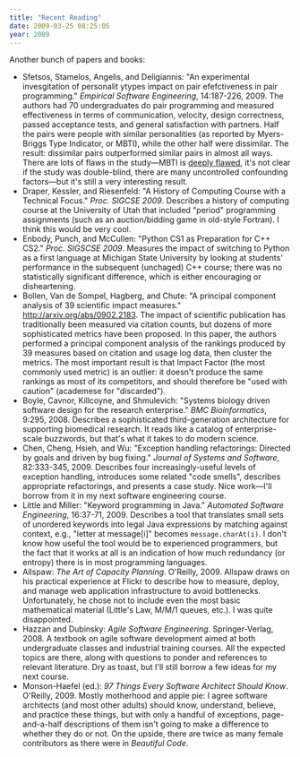 ```yaml
---
title: "Recent Reading"
date: 2009-03-25 08:25:05
year: 2009
---
```

Another bunch of papers and books:
<ul>
  <li>Sfetsos, Stamelos, Angelis, and Deligiannis: "An experimental invesgitation of personalit ytypes impact on pair efefctiveness in pair programming."  <em>Empirical Software Engineering</em>, 14:187-226, 2009.  The authors had 70 undergraduates do pair programming and measured effectiveness in terms of communication, velocity, design correctness, passed acceptance tests, and general satisfaction with partners.  Half the pairs were people with similar personalities (as reported by Myers-Briggs Type Indicator, or MBTI), while the other half were dissimilar.  The result: dissimilar pairs outperformed similar pairs in almost all ways.  There are lots of flaws in the study—MBTI is <a href="http://en.wikipedia.org/wiki/Myers-Briggs_Type_Indicator#Criticism">deeply flawed</a>, it's not clear if the study was double-blind, there are many uncontrolled confounding factors—but it's still a very interesting result.</li>
  <li>Draper, Kessler, and Riesenfeld: "A History of Computing Course with a Technical Focus."  <em>Proc. SIGCSE 2009</em>.  Describes a history of computing course at the University of Utah that included "period" programming assignments (such as an auction/bidding game in old-style Fortran).  I think this would be very cool.</li>
  <li>Enbody, Punch, and McCullen: "Python CS1 as Preparation for C++ CS2."  <em>Proc. SIGSCSE 2009</em>.  Measures the impact of switching to Python as a first language at Michigan State University by looking at students' performance in the subsequent (unchaged) C++ course; there was no statistically significant difference, which is either encouraging or disheartening.</li>
  <li>Bollen, Van de Sompel, Hagberg, and Chute: "A principal component analysis of 39 scientific impact measures."  <a href="http://arxiv.org/abs/0902.2183">http://arxiv.org/abs/0902.2183</a>. The impact of scientific publication has traditionally been measured via citation counts, but dozens of more sophisticated metrics have been proposed.  In this paper, the authors performed a principal component analysis of the rankings produced by 39 measures based on citation and usage log data, then cluster the metrics.  The most important result is that Impact Factor (the most commonly used metric) is an outlier: it doesn't produce the same rankings as most of its competitors, and should therefore be "used with caution" (academese for "discarded").</li>
  <li>Boyle, Cavnor, Killcoyne, and Shmulevich: "Systems biology driven software design for the research enterprise."  <em>BMC Bioinformatics</em>, 9:295, 2008.  Describes a sophisticated third-generation architecture for supporting biomedical research.  It reads like a catalog of enterprise-scale buzzwords, but that's what it takes to do modern science.</li>
  <li>Chen, Cheng, Hsieh, and Wu: "Exception handling refactorings: Directed by goals and driven by bug fixing."  <em>Journal of Systems and Software</em>, 82:333-345, 2009.  Describes four increasingly-useful levels of exception handling, introduces some related "code smells", describes appropriate refactorings, and presents a case study.  Nice work—I'll borrow from it in my next software engineering course.</li>
  <li>Little and Miller: "Keyword programming in Java."  <em>Automated Software Engineering</em>, 16:37-71, 2009.  Describes a tool that translates small sets of unordered keywords into legal Java expressions by matching against context, e.g., "letter at message[i]" becomes <code>message.charAt(i)</code>.  I don't know how useful the tool would be to experienced programmers, but the fact that it works at all is an indication of how much redundancy (or entropy) there is in most programming languages.</li>
  <li>Allspaw: <em>The Art of Capacity Planning</em>.  O'Reilly, 2009. Allspaw draws on his practical experience at Flickr to describe how to measure, deploy, and manage web application infrastructure to avoid bottlenecks.  Unfortunately, he chose not to include even the most basic mathematical material (Little's Law, M/M/1 queues, etc.).  I was quite disappointed.</li>
  <li>Hazzan and Dubinsky: <em>Agile Software Engineering</em>. Springer-Verlag, 2008.  A textbook on agile software development aimed at both undergraduate classes and industrial training courses.  All the expected topics are there, along with questions to ponder and references to relevant literature.  Dry as toast, but I'll still borrow a few ideas for my next course.</li>
  <li>Monson-Haefel (ed.): <em>97 Things Every Software Architect Should Know</em>. O'Reilly, 2009. Mostly motherhood and apple pie: I agree software architects (and most other adults) should know, understand, believe, and practice these things, but with only a handful of exceptions, page-and-a-half descriptions of them isn't going to make a difference to whether they do or not. On the upside, there are twice as many female contributors as there were in <em>Beautiful Code</em>.</li>
</ul>
